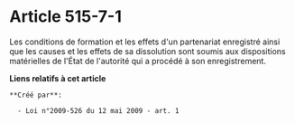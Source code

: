 # Article 515-7-1

Les conditions de formation et les effets d'un partenariat enregistré ainsi que les causes et les effets de sa dissolution
sont soumis aux dispositions matérielles de l'État de l'autorité qui a procédé à son enregistrement.

**Liens relatifs à cet article**

	**Créé par**:

	  - Loi n°2009-526 du 12 mai 2009 - art. 1
